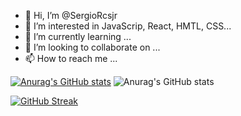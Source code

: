 - 👋 Hi, I’m @SergioRcsjr
- 👀 I’m interested in JavaScrip, React, HMTL, CSS...
- 🌱 I’m currently learning ...
- 💞️ I’m looking to collaborate on ...
- 📫 How to reach me ...


[![Anurag's GitHub stats](https://github-readme-stats.vercel.app/api?username=SergioRcsjr)](https://github.com/anuraghazra/github-readme-stats)
![Anurag's GitHub stats](https://github-readme-stats.vercel.app/api?username=SergioRcsjr&show_icons=true&theme=radical)

[![GitHub Streak](https://streak-stats.demolab.com/?user=SergioRcsjr)](https://git.io/streak-stats)
